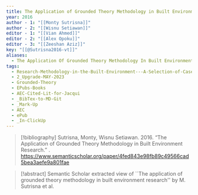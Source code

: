 ```yaml
---
title: The Application of Grounded Theory Methodology in Built Environment Research
year: 2016
author - 1: "[[Monty Sutrisna]]"
author - 2: "[[Wisnu Setiawan]]"
editor - 1: "[[Vian Ahmed]]"
editor - 2: "[[Alex Opoku]]"
editor - 3: "[[Zeeshan Aziz]]"
key: "[[@Sutrisna2016-vt]]"
aliases:
  - The Application Of Grounded Theory Methodology In Built Environment Research
tags:
  - Research-Methodology-in-the-Built-Environment---A-Selection-of-Case-Studies
  - 2_Upgrade-MAY-2023
  - Grounded-Theory
  - EPubs-Books
  - AEC-Cited-Lit-for-Jacqui
  - _BibTex-to-MD-Git
  - _Mark-Up
  - AEC
  - ePub
  - _In-ClickUp
---
```


> [!bibliography]
> Sutrisna, Monty, Wisnu Setiawan. 2016. “The Application of Grounded Theory Methodology in Built Environment Research.” . https://www.semanticscholar.org/paper/4fed843e98fb89c49566cad5bea3aefe9a801fae

> [!abstract]
> Semantic Scholar extracted view of ``The application of grounded theory methodology in built environment research'' by M. Sutrisna et al.